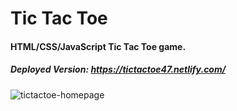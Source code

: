 # Tic Tac Toe

#### HTML/CSS/JavaScript Tic Tac Toe game.

##### Deployed Version: https://tictactoe47.netlify.com/

![tictactoe-homepage](https://user-images.githubusercontent.com/44681780/77281794-50301500-6c85-11ea-88c9-936a0f1f9c4c.jpg)

